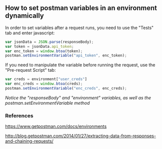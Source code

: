 ## How to set postman variables in an environment dynamically

In order to set variables after a request runs, you need to use the "Tests" tab and enter javascript:
```javascript
var jsonData = JSON.parse(responseBody);
var token = jsonData.api_token;
var enc_token = window.btoa(token);
postman.setEnvironmentVariable("api_token", enc_token);
```

If you need to manipulate the variable before running the request, use the "Pre-request Script" tab:
```javascript
var creds = environment["user_creds"]
var enc_creds = window.btoa(creds);
postman.setEnvironmentVariable("enc_creds", enc_creds);
```

*Notice the "responseBody" and "environment" variables, as well as the postman.setEnvironmentVariable method*

### References
https://www.getpostman.com/docs/environments

http://blog.getpostman.com/2014/01/27/extracting-data-from-responses-and-chaining-requests/

